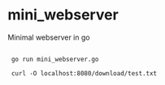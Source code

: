 # mini_webserver
Minimal webserver in go

<code>
 go run mini_webserver.go
</code>

<code>
 curl -O localhost:8080/download/test.txt
</code>
